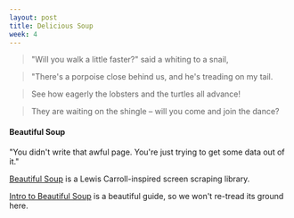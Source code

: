 ```yaml
---
layout: post
title: Delicious Soup
week: 4
---
```


> "Will you walk a little faster?" said a whiting to a snail,

> "There's a porpoise close behind us, and he's treading on my tail.

> See how eagerly the lobsters and the turtles all advance!

> They are waiting on the shingle – will you come and join the dance?


#### Beautiful Soup

"You didn't write that awful page. You're just trying to get some data out of it."

[Beautiful Soup](http://www.crummy.com/software/BeautifulSoup/) is a Lewis Carroll-inspired screen scraping library.

[Intro to Beautiful Soup](http://programminghistorian.org/lessons/intro-to-beautiful-soup) is a beautiful guide, so we won't re-tread its ground here.

